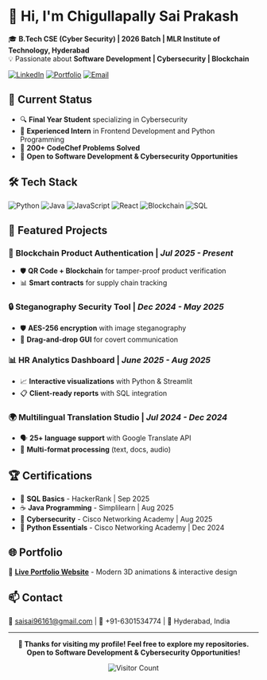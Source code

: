 # 👋 Hi, I'm Chigullapally Sai Prakash

🎓 **B.Tech CSE (Cyber Security) | 2026 Batch | MLR Institute of Technology, Hyderabad**  
💡 Passionate about **Software Development | Cybersecurity | Blockchain**

[![LinkedIn](https://img.shields.io/badge/LinkedIn-0077B5?style=for-the-badge&logo=linkedin&logoColor=white)](https://www.linkedin.com/in/chigullapally-sai-prakash-99b511277)
[![Portfolio](https://img.shields.io/badge/Portfolio-FF5722?style=for-the-badge&logo=todoist&logoColor=white)](https://portfolio-website-git-main-chigullapally-sai-prakashs-projects.vercel.app/)
[![Email](https://img.shields.io/badge/Gmail-D14836?style=for-the-badge&logo=gmail&logoColor=white)](mailto:saisai96161@gmail.com)

## 🚀 Current Status
- 🔍 **Final Year Student**  specializing in Cybersecurity
- 💼 **Experienced Intern** in Frontend Development and Python Programming
- 🌟 **200+ CodeChef Problems Solved**
- 🎯 **Open to Software Development & Cybersecurity Opportunities**

## 🛠️ Tech Stack

![Python](https://img.shields.io/badge/Python-3776AB?style=flat&logo=python&logoColor=white)
![Java](https://img.shields.io/badge/Java-ED8B00?style=flat&logo=java&logoColor=white)
![JavaScript](https://img.shields.io/badge/JavaScript-F7DF1E?style=flat&logo=javascript&logoColor=black)
![React](https://img.shields.io/badge/React-20232A?style=flat&logo=react&logoColor=61DAFB)
![Blockchain](https://img.shields.io/badge/Blockchain-121D33?style=flat&logo=blockchain&logoColor=white)
![SQL](https://img.shields.io/badge/SQL-4479A1?style=flat&logo=mysql&logoColor=white)

## 🚀 Featured Projects

### 🔗 **Blockchain Product Authentication** | *Jul 2025 - Present*
- 🛡️ **QR Code + Blockchain** for tamper-proof product verification
- 📊 **Smart contracts** for supply chain tracking

### 🔒 **Steganography Security Tool** | *Dec 2024 - May 2025*
- 🛡️ **AES-256 encryption** with image steganography
- 🎨 **Drag-and-drop GUI** for covert communication

### 📊 **HR Analytics Dashboard** | *June 2025 - Aug 2025*
- 📈 **Interactive visualizations** with Python & Streamlit
- 📋 **Client-ready reports** with SQL integration

### 🌍 **Multilingual Translation Studio** | *Jul 2024 - Dec 2024*
- 🗣️ **25+ language support** with Google Translate API
- 📄 **Multi-format processing** (text, docs, audio)

## 🏆 Certifications
- 🥇 **SQL Basics** - HackerRank | Sep 2025
- ☕ **Java Programming** - Simplilearn | Aug 2025
- 🔐 **Cybersecurity** - Cisco Networking Academy | Aug 2025
- 🐍 **Python Essentials** - Cisco Networking Academy | Dec 2024


</div>

## 🌐 Portfolio
🎨 **[Live Portfolio Website](https://portfolio-website-git-main-chigullapally-sai-prakashs-projects.vercel.app/)** - Modern 3D animations & interactive design

## 📫 Contact
📧 [saisai96161@gmail.com](mailto:saisai96161@gmail.com) | 📱 +91-6301534774 | 📍 Hyderabad, India

---
<div align="center">

**🌟  Thanks for visiting my profile! Feel free to explore my repositories. Open to Software Development & Cybersecurity Opportunities!**

![Visitor Count](https://profile-counter.glitch.me/Saiprakassh/count.svg)

</div>
